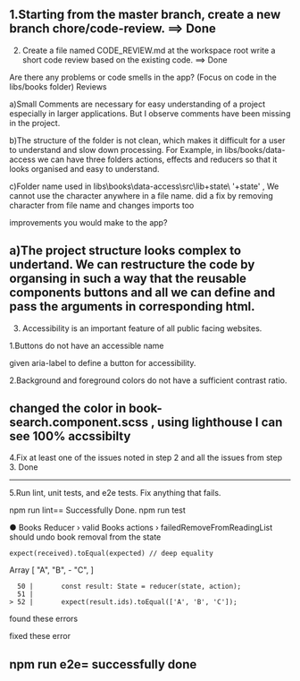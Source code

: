 1.Starting from the master branch, create a new branch chore/code-review.   ==> Done
---------------------------------------------------------------------------

2. Create a file named CODE_REVIEW.md at the workspace root write a short code review based on the existing code. ==> Done

 Are there any problems or code smells in the app? (Focus on code in the libs/books folder)
Reviews

a)Small Comments are necessary for easy understanding of a project especially in larger applications. But I observe comments have been missing in the project.

b)The structure of the folder is not clean, which makes it difficult  for a user to understand and slow down processing. For Example, in libs/books/data-access we can have three folders actions, effects and reducers so that it looks organised and easy to understand.

c)Folder name used in libs\books\data-access\src\lib\+state\ '+state' ,
We cannot use the  character anywhere in a file name.
did a fix by removing character from file name and changes imports too

improvements you would make to the app?

a)The project structure looks complex to undertand. We can restructure the code by organsing in such a way that  the reusable components buttons and all we can define and pass the arguments in corresponding html.
---------------------------------------------------------------------------
3. Accessibility is an important feature of all public facing websites.


1.Buttons do not have an accessible name

given aria-label to define a button for accessibility.

2.Background and foreground colors do not have a sufficient contrast ratio.

 changed the color in  book-search.component.scss , using lighthouse I can see 100% accssibilty
---------------------------------------------------------------------------

4.Fix at least one of the issues noted in step 2 and all the issues from step 3.
Done

---------------------------------------------------------------------------

5.Run lint, unit tests, and e2e tests. Fix anything that fails.

npm run lint== Successfully Done.
npm run test

● Books Reducer › valid Books actions › failedRemoveFromReadingList should undo book removal from the state

    expect(received).toEqual(expected) // deep equality
Array [
        "A",
        "B",
    -   "C",
      ]

      50 |       const result: State = reducer(state, action);
      51 |
    > 52 |       expect(result.ids).toEqual(['A', 'B', 'C']);

found these errors

fixed these error


npm run e2e= successfully done
---------------------------------------------------------------------------
